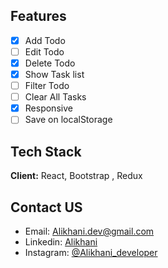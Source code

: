 ## Features

- [x] Add Todo
- [ ] Edit Todo
- [x] Delete Todo
- [x] Show Task list
- [ ] Filter Todo
- [ ] Clear All Tasks
- [x] Responsive
- [ ] Save on localStorage

## Tech Stack

**Client:** React, Bootstrap , Redux

## Contact US

- Email: [Alikhani.dev@gmail.com](mailto:alikhani.dev@gmail.com)
- Linkedin: [Alikhani](www.linkedin.com/in/amir-hossein-agha-alikhani-060a88217)
- Instagram: [@Alikhani_developer](https://www.instagram.com/alikhani_developer/)

